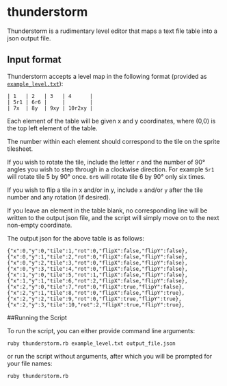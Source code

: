 # thunderstorm

Thunderstorm is a rudimentary level editor that maps a text file table into a json output file.

## Input format
Thunderstorm accepts a level map in the following format (provided as [`example_level.txt`](example_level.txt)):
```
| 1   | 2   | 3   | 4      |
| 5r1 | 6r6 |     |        |
| 7x  | 8y  | 9xy | 10r2xy |
```
Each element of the table will be given x and y coordinates, where (0,0) is the top left element of the table.

The number within each element should correspond to the tile on the sprite tilesheet.

If you wish to rotate the tile, include the letter `r` and the number of 90° angles you wish to step through in a clockwise direction.
For example `5r1` will rotate tile 5 by 90° once. `6r6` will rotate tile 6 by 90° only six times.

If you wish to flip a tile in x and/or in y, include `x` and/or `y` after the tile number and any rotation (if desired).

If you leave an element in the table blank, no corresponding line will be written to the output json file, and the script will simply move on to the next non-empty coordinate.

The output json for the above table is as follows:
```
{"x":0,"y":0,"tile":1,"rot":0,"flipX":false,"flipY":false},
{"x":0,"y":1,"tile":2,"rot":0,"flipX":false,"flipY":false},
{"x":0,"y":2,"tile":3,"rot":0,"flipX":false,"flipY":false},
{"x":0,"y":3,"tile":4,"rot":0,"flipX":false,"flipY":false},
{"x":1,"y":0,"tile":5,"rot":1,"flipX":false,"flipY":false},
{"x":1,"y":1,"tile":6,"rot":2,"flipX":false,"flipY":false},
{"x":2,"y":0,"tile":7,"rot":0,"flipX":true,"flipY":false},
{"x":2,"y":1,"tile":8,"rot":0,"flipX":false,"flipY":true},
{"x":2,"y":2,"tile":9,"rot":0,"flipX":true,"flipY":true},
{"x":2,"y":3,"tile":10,"rot":2,"flipX":true,"flipY":true},
```

##Running the Script

To run the script, you can either provide command line arguments:
```
ruby thunderstorm.rb example_level.txt output_file.json
```
or run the script without arguments, after which you will be prompted for your file names:
```
ruby thunderstorm.rb
```
